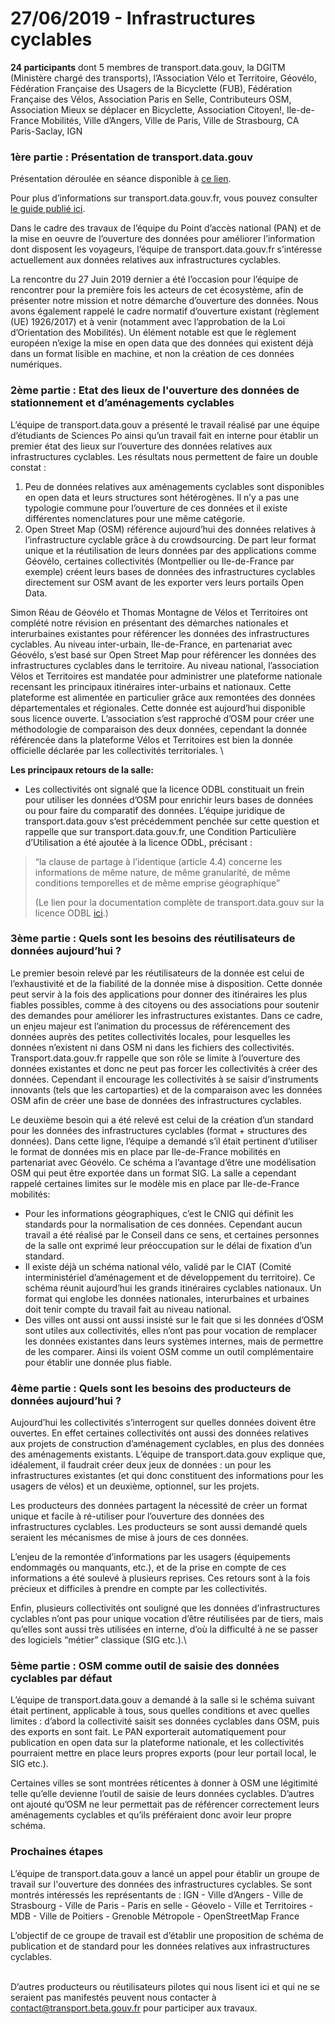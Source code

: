 # 27/06/2019 - Infrastructures cyclables

**24 participants** dont 5 membres de transport.data.gouv, la DGITM (Ministère chargé des transports), l’Association Vélo et Territoire, Géovélo, Fédération Française des Usagers de la Bicyclette (FUB), Fédération Française des Vélos, Association Paris en Selle, Contributeurs OSM, Association Mieux se déplacer en Bicyclette, Association Citoyen!, Ile-de-France Mobilités, Ville d’Angers, Ville de Paris, Ville de Strasbourg, CA Paris-Saclay, IGN&#x20;

### 1ère partie : Présentation de transport.data.gouv&#x20;

Présentation déroulée en séance disponible à [ce lien](https://docs.google.com/presentation/d/1QxEvqRXy99UuIjEzOZF84qaqQ18CsAdQ08oWOwLcCbI/edit?usp=sharing).&#x20;

Pour plus d’informations sur transport.data.gouv.fr, vous pouvez consulter [le guide publié ici](https://doc.transport.data.gouv.fr).

Dans le cadre des travaux de l’équipe du Point d’accès national (PAN) et de la mise en oeuvre de l’ouverture des données pour améliorer l’information dont disposent les voyageurs, l’équipe de transport.data.gouv.fr s’intéresse actuellement aux données relatives aux infrastructures cyclables.&#x20;

La rencontre du 27 Juin 2019 dernier a été l’occasion pour l’équipe de rencontrer pour la première fois les acteurs de cet écosystème, afin de présenter notre mission et notre démarche d’ouverture des données. Nous avons également rappelé le cadre normatif  d’ouverture existant (règlement (UE) 1926/2017) et à venir (notamment avec l’approbation de la Loi d’Orientation des Mobilités). Un élément notable est que le règlement européen n’exige la mise en open data que des données qui existent déjà dans un format lisible en machine, et non la création de ces données numériques.

### 2ème partie : Etat des lieux de l'ouverture des données de stationnement et d’aménagements cyclables&#x20;

L’équipe de transport.data.gouv a présenté le travail réalisé par une équipe d’étudiants de Sciences Po ainsi qu’un travail fait en interne pour établir un premier état des lieux sur l’ouverture des données relatives aux infrastructures cyclables. Les résultats nous permettent de faire un double constat :&#x20;

1. Peu de données relatives aux aménagements cyclables sont disponibles en open data et leurs structures sont hétérogènes. Il n’y a pas une typologie commune pour l’ouverture de ces données et il existe différentes nomenclatures pour une même catégorie.&#x20;
2. Open Street Map (OSM) référence aujourd’hui des données relatives à l’infrastructure cyclable grâce à du crowdsourcing. De part leur format unique et la réutilisation de leurs données par des applications comme Géovélo, certaines collectivités  (Montpellier ou Ile-de-France par exemple) créent leurs bases de données des infrastructures cyclables directement sur OSM avant de les exporter vers leurs portails Open Data.&#x20;

Simon Réau de Géovélo  et Thomas Montagne de Vélos et Territoires ont complété notre révision en présentant des démarches nationales et interurbaines existantes pour référencer les données des infrastructures cyclables. Au niveau inter-urbain, Ile-de-France, en partenariat avec Géovélo, s’est basé sur Open Street Map pour référencer les données des infrastructures cyclables dans le territoire. Au niveau national, l’association Vélos et Territoires est mandatée pour administrer une plateforme nationale recensant les principaux itinéraires inter-urbains et nationaux. Cette plateforme est alimentée en particulier grâce aux remontées des données départementales et régionales. Cette donnée est aujourd’hui disponible sous licence ouverte. L’association s’est rapproché d’OSM pour créer une méthodologie de comparaison des deux données, cependant la donnée référencée dans la plateforme Vélos et Territoires est bien la donnée officielle déclarée par les collectivités territoriales. \


**Les principaux retours de la salle:**&#x20;

* Les collectivités ont signalé que la licence ODBL constituait un frein pour utiliser les données d’OSM pour enrichir leurs bases de données ou pour faire du comparatif des données. L’équipe juridique de transport.data.gouv s’est précédemment penchée sur cette question et rappelle que sur transport.data.gouv.fr, une Condition Particulière d’Utilisation a été ajoutée à la licence ODbL, précisant :

> “la clause de partage à l’identique (article 4.4) concerne les informations de même nature, de même granularité, de même conditions temporelles et de même emprise géographique”
>
> (Le lien pour la documentation complète de transport.data.gouv sur la licence ODBL [ici](https://doc.transport.data.gouv.fr/reutilisateurs/licence-odbl-et-conditions-de-reutilisation).)

### 3ème partie : Quels sont les besoins des réutilisateurs de données aujourd’hui ?&#x20;

Le premier besoin relevé par les réutilisateurs de la donnée est celui de l’exhaustivité et de la fiabilité de la donnée mise à disposition. Cette donnée peut servir à la fois des applications pour donner des itinéraires les plus fiables possibles, comme à des citoyens ou des associations pour soutenir des demandes pour améliorer les infrastructures existantes.  Dans ce cadre, un enjeu majeur est l’animation du processus de référencement des données auprès des petites collectivités locales, pour lesquelles les données n’existent ni dans OSM ni dans les fichiers des collectivités. Transport.data.gouv.fr rappelle que son rôle se limite à l’ouverture des données existantes et donc ne peut pas forcer les collectivités à créer des données. Cependant il encourage les collectivités à se saisir d’instruments innovants (tels que les cartoparties) et de la comparaison avec les données OSM afin de créer une base de données des infrastructures cyclables.&#x20;

Le deuxième besoin qui a été relevé est celui de la création d’un standard pour les données des infrastructures cyclables (format + structures des données). Dans cette ligne, l’équipe a demandé s’il était pertinent d’utiliser le format de données mis en place par Ile-de-France mobilités en partenariat avec Géovélo. Ce schéma a l’avantage d’être une modélisation OSM qui peut être exportée dans un format SIG. La salle a cependant rappelé certaines limites sur le modèle mis en place par Ile-de-France mobilités:&#x20;

* Pour les informations géographiques, c’est le CNIG qui définit les standards pour la normalisation de ces données. Cependant aucun travail a été réalisé par le Conseil dans ce sens, et certaines personnes de la salle ont exprimé leur préoccupation sur le délai de fixation d’un standard. &#x20;
* Il existe déjà un schéma national vélo, validé par le CIAT (Comité interministériel d’aménagement et de développement du territoire). Ce schéma réunit aujourd’hui les grands itinéraires cyclables nationaux. Un format qui englobe les données nationales, interurbaines et urbaines doit tenir compte du travail fait au niveau national.&#x20;
* Des villes ont aussi ont aussi insisté sur le fait que si les données d’OSM sont utiles aux collectivités, elles n’ont pas pour vocation de remplacer les données existantes dans leurs systèmes internes, mais de permettre de les comparer. Ainsi ils voient OSM comme un outil complémentaire pour établir une donnée plus fiable.&#x20;

### 4ème partie : Quels sont les besoins des producteurs de données aujourd’hui ?&#x20;

Aujourd’hui les collectivités s’interrogent sur quelles données doivent être ouvertes. En effet certaines collectivités ont aussi des données relatives aux projets de construction d’aménagement cyclables, en plus des données des aménagements existants. L’équipe de transport.data.gouv explique que,  idéalement, il faudrait créer deux jeux de données : un pour les infrastructures existantes (et qui donc constituent des informations pour les usagers de vélos) et un deuxième, optionnel, sur les projets.&#x20;

Les producteurs des données partagent la nécessité de créer un format unique et facile à ré-utiliser pour l’ouverture des données des infrastructures cyclables. Les producteurs se sont aussi demandé quels seraient les mécanismes de mise à jours de ces données.&#x20;

L’enjeu de la remontée d’informations par les usagers (équipements endommagés ou manquants, etc.), et de la prise en compte de ces informations a été soulevé à plusieurs reprises. Ces retours sont à la fois précieux et difficiles à prendre en compte par les collectivités.

Enfin, plusieurs collectivités ont souligné que les données d’infrastructures cyclables n’ont pas pour unique vocation d’être réutilisées par de tiers, mais qu’elles sont aussi très utilisées en interne, d’où la difficulté à ne se passer des logiciels “métier” classique (SIG etc.).\


### 5ème partie : OSM comme outil de saisie des données cyclables par défaut&#x20;

L’équipe de transport.data.gouv a demandé à la salle si le schéma suivant était pertinent, applicable à tous, sous quelles conditions et avec quelles limites : d’abord la collectivité saisit ses données cyclables dans OSM, puis des exports en sont fait. Le PAN exporterait automatiquement pour publication en open data sur la plateforme nationale, et les collectivités pourraient mettre en place leurs propres exports (pour leur portail local, le SIG etc.).

Certaines villes se sont montrées réticentes à donner à OSM une légitimité telle qu’elle devienne l’outil de saisie de leurs données cyclables. D’autres ont ajouté qu’OSM ne leur permettait pas de référencer correctement leurs aménagements cyclables et qu’ils préféraient donc avoir leur propre schéma.&#x20;

### Prochaines étapes&#x20;

L’équipe de transport.data.gouv a lancé un appel pour établir un groupe de travail sur l'ouverture des données des infrastructures cyclables. Se sont montrés intéressés les représentants de : IGN - Ville d’Angers - Ville de Strasbourg - Ville de Paris - Paris en selle - Géovelo - Ville et Territoires - MDB - Ville de Poitiers - Grenoble Métropole - OpenStreetMap France

L’objectif de ce groupe de travail est d’établir une proposition de schéma de publication et de standard pour les données relatives aux infrastructures cyclables.&#x20;

\
D’autres producteurs ou réutilisateurs pilotes qui nous lisent ici et qui ne se seraient pas manifestés peuvent nous contacter à contact@transport.beta.gouv.fr pour participer aux travaux.
